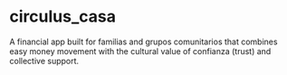 # circulus_casa
A financial app built for familias and grupos comunitarios that combines easy money movement with the cultural value of confianza (trust) and collective support.
